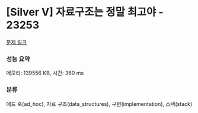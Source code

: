 # [Silver V] 자료구조는 정말 최고야 - 23253 

[문제 링크](https://www.acmicpc.net/problem/23253) 

### 성능 요약

메모리: 139556 KB, 시간: 360 ms

### 분류

애드 혹(ad_hoc), 자료 구조(data_structures), 구현(implementation), 스택(stack)

